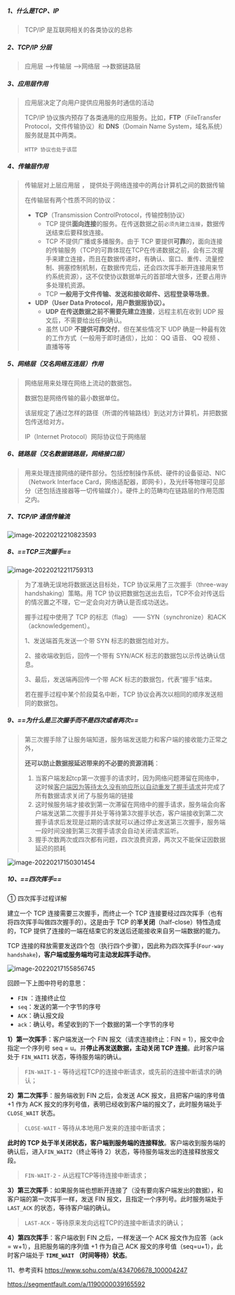 ##### 1、什么是TCP、IP

> TCP/IP 是互联网相关的各类协议的总称

##### 2、TCP/IP 分层

> 应用层 —>传输层 —>网络层 —>数据链路层

##### 3、应用层作用

> 应用层决定了向用户提供应用服务时通信的活动
>
> TCP/IP 协议族内预存了各类通用的应用服务。比如，**FTP**（FileTransfer Protocol，文件传输协议）和 **DNS**（Domain Name System，域名系统）服务就是其中两类。
>
> `HTTP 协议也处于该层`

##### 4、传输层作用

> 传输层对上层应用层 ， 提供处于网络连接中的两台计算机之间的数据传输
>
> 在传输层有两个性质不同的协议：
>
> - **TCP**（Transmission ControlProtocol，传输控制协议）
>   - TCP 提供**面向连接**的服务。在传送数据之前`必须先建立连接`，数据传送结束后要释放连接。
>   - TCP 不提供广播或多播服务。由于 TCP 要提供**可靠**的，面向连接的传输服务（TCP的可靠体现在TCP在传递数据之前，会有三次握手来建立连接，而且在数据传递时，有确认、窗口、重传、流量控制、拥塞控制机制，在数据传完后，还会四次挥手断开连接用来节约系统资源），这不仅使协议数据单元的首部增大很多，还要占用许多处理机资源。
>   - TCP **一般用于文件传输、发送和接收邮件、远程登录等场景**。
> - **UDP（User Data Protocol，用户数据报协议）。**
>   - **UDP 在传送数据之前不需要先建立连接**，远程主机在收到 UDP 报文后，不需要给出任何确认。
>   - 虽然 UDP **不提供可靠交付**，但在某些情况下 UDP 确是一种最有效的工作方式（一般用于即时通信），比如： QQ 语音、 QQ 视频 、直播等等

##### 5、网络层（又名网络互连层）作用

> 网络层用来处理在网络上流动的数据包。
>
> 数据包是网络传输的最小数据单位。
>
> 该层规定了通过怎样的路径（所谓的传输路线）到达对方计算机，并把数据包传送给对方。
>
> IP（Internet Protocol）网际协议位于网络层

##### 6、链路层（又名数据链路层，网络接口层）

> 用来处理连接网络的硬件部分。包括控制操作系统、硬件的设备驱动、NIC（Network Interface Card，网络适配器，即网卡），及光纤等物理可见部分（还包括连接器等一切传输媒介）。硬件上的范畴均在链路层的作用范围之内。

##### 7、TCP/IP 通信传输流

![image-20220212210823593](https://raw.githubusercontent.com/JuntengMa/image/master/image/image-20220212210823593.png)

##### 8、==TCP三次握手==

![image-20220212211759313](https://raw.githubusercontent.com/JuntengMa/image/master/image/image-20220212211759313.png)

> 为了准确无误地将数据送达目标处，TCP 协议采用了三次握手（three-way handshaking）策略。用 TCP 协议把数据包送出去后，TCP不会对传送后的情况置之不理，它一定会向对方确认是否成功送达。
>
> 握手过程中使用了 TCP 的标志（flag） —— SYN（synchronize）和ACK（acknowledgement）。
>
> 1、发送端首先发送一个带 SYN 标志的数据包给对方。
>
> 2、接收端收到后，回传一个带有 SYN/ACK 标志的数据包以示传达确认信息。
>
> 3、最后，发送端再回传一个带 ACK 标志的数据包，代表“握手”结束。
>
> 若在握手过程中某个阶段莫名中断，TCP 协议会再次以相同的顺序发送相同的数据包。

##### 9、==为什么是三次握手而不是四次或者两次==

> 第三次握手除了让服务端知道，服务端发送能力和客户端的接收能力正常之外，
>
> **还可以防止数据报延迟带来的不必要的资源消耗**：
>
> 1. 当客户端发起tcp第一次握手的请求时，因为网络问题滞留在网络中，这时候<u>客户端因为等待太久没有响应所以自动重发了握手请求</u>并完成了所有数据请求关闭了与服务端的链接
> 2. 这时候服务端才接收到第一次滞留在网络中的握手请求，服务端会向客户端发送第二次握手并处于等待第3次握手状态，客户端接收到第二次握手请求后发现是过期的请求就可以通过停止发送第三次握手，服务端一段时间没接到第三次握手请求会自动关闭请求监听。
> 3. 握手次数两次或四次都有问题，四次浪费资源，两次又不能保证因数据延迟的损耗

![image-20220217150301454](https://raw.githubusercontent.com/JuntengMa/image/master/202202171503538.png)

##### 10、==四次挥手==

① 四次挥手过程详解

建立一个 TCP 连接需要三次握手，而终止一个 TCP 连接要经过四次挥手（也有将四次挥手叫做四次握手的）。这是由于 TCP 的**半关闭**（half-close）特性造成的，TCP 提供了连接的一端在结束它的发送后还能接收来自另一端数据的能力。

TCP 连接的释放需要发送四个包（执行四个步骤），因此称为四次挥手(`Four-way handshake`)，**客户端或服务端均可主动发起挥手动作**。

![image-20220217155856745](https://raw.githubusercontent.com/JuntengMa/image/master/202202171558813.png)

回顾一下上图中符号的意思：

- `FIN` ：连接终止位
- `seq`：发送的第一个字节的序号
- `ACK`：确认报文段
- `ack`：确认号。希望收到的下一个数据的第一个字节的序号

**1）第一次挥手**：客户端发送一个 FIN 报文（请求连接终止：FIN = 1），报文中会指定一个序列号 seq = u。并**停止再发送数据，主动关闭 TCP 连接**。此时客户端处于 `FIN_WAIT1` 状态，等待服务端的确认。

> `FIN-WAIT-1` - 等待远程TCP的连接中断请求，或先前的连接中断请求的确认；

**2）第二次挥手**：服务端收到 FIN 之后，会发送 ACK 报文，且把客户端的序号值 +1 作为 ACK 报文的序列号值，表明已经收到客户端的报文了，此时服务端处于 `CLOSE_WAIT` 状态。

> `CLOSE-WAIT` - 等待从本地用户发来的连接中断请求；

**此时的 TCP 处于半关闭状态，客户端到服务端的连接释放**。客户端收到服务端的确认后，进入`FIN_WAIT2`（终止等待 2）状态，等待服务端发出的连接释放报文段。

> `FIN-WAIT-2` - 从远程TCP等待连接中断请求；

**3）第三次挥手**：如果服务端也想断开连接了（没有要向客户端发出的数据），和客户端的第一次挥手一样，发送 FIN 报文，且指定一个序列号。此时服务端处于 `LAST_ACK` 的状态，等待客户端的确认。

> `LAST-ACK` - 等待原来发向远程TCP的连接中断请求的确认；

**4）第四次挥手**：客户端收到 FIN 之后，一样发送一个 ACK 报文作为应答（ack = w+1），且把服务端的序列值 +1 作为自己 ACK 报文的序号值（seq=u+1），此时客户端处于 **`TIME_WAIT` （时间等待）状态**。

11、参考资料
https://www.sohu.com/a/434706678_100004247

https://segmentfault.com/a/1190000039165592